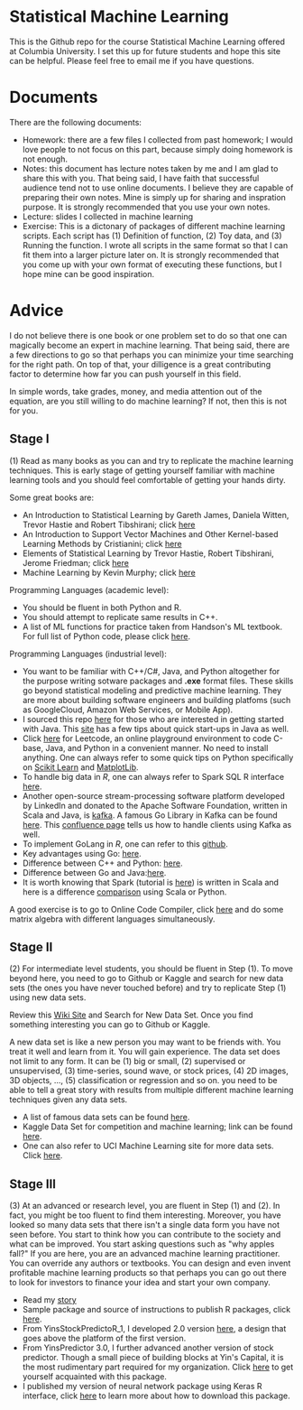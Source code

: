 # Statistical Machine Learning

This is the Github repo for the course Statistical Machine Learning offered at Columbia University. I set this up for future students and hope this site can be helpful. Please feel free to email me if you have questions. 

# Documents

There are the following documents:
- Homework: there are a few files I collected from past homework; I would love people to not focus on this part, because simply doing homework is not enough.
- Notes: this document has lecture notes taken by me and I am glad to share this with you. That being said, I have faith that successful audience tend not to use online documents. I believe they are capable of preparing their own notes. Mine is simply up for sharing and inspration purpose. It is strongly recommended that you use your own notes.
- Lecture: slides I collected in machine learning
- Exercise: This is a dictonary of packages of different machine learning scripts. Each script has (1) Definition of function, (2) Toy data, and (3) Running the function. I wrote all scripts in the same format so that I can fit them into a larger picture later on. It is strongly recommended that you come up with your own format of executing these functions, but I hope mine can be good inspiration.

# Advice

I do not believe there is one book or one problem set to do so that one can magically become an expert in machine learning. That being said, there are a few directions to go so that perhaps you can minimize your time searching for the right path. On top of that, your dilligence is a great contributing factor to determine how far you can push yourself in this field. 

In simple words, take grades, money, and media attention out of the equation, are you still willing to do machine learning? If not, then this is not for you. 

## Stage I

(1) Read as many books as you can and try to replicate the machine learning techniques. This is early stage of getting yourself familiar with machine learning tools and you should feel comfortable of getting your hands dirty. 

Some great books are:
- An Introduction to Statistical Learning by Gareth James, Daniela Witten, Trevor Hastie and Robert Tibshirani; click [here](https://www-bcf.usc.edu/~gareth/ISL/ISLR%20First%20Printing.pdf)
- An Introduction to Support Vector Machines and Other Kernel-based Learning Methods by Cristianini; click [here](https://www.amazon.com/Introduction-Support-Machines-Kernel-based-Learning/dp/0521780195)
- Elements of Statistical Learning by Trevor Hastie, Robert Tibshirani, Jerome Friedman; click [here](https://web.stanford.edu/~hastie/Papers/ESLII.pdf)
- Machine Learning by Kevin Murphy; click [here](https://www.cs.ubc.ca/~murphyk/MLbook/)

Programming Languages (academic level):
- You should be fluent in both Python and R. 
- You should attempt to replicate same results in C++. 
- A list of ML functions for practice taken from Handson's ML textbook. For full list of Python code, please click [here](https://github.com/yiqiao-yin/handson-ml).

Programming Languages (industrial level):
- You want to be familiar with C++/C#, Java, and Python altogether for the purpose writing sotware packages and **.exe** format files. These skills go beyond statistical modeling and predictive machine learning. They are more about building software engineers and building platfoms (such as GoogleCloud, Amazon Web Services, or Mobile App).
- I sourced this repo [here](https://github.com/yiqiao-yin/Statistical_Machine_Learning/tree/master/Java) for those who are interested in getting started with Java. This [site](https://introcs.cs.princeton.edu/java/11cheatsheet/) has a few tips about quick start-ups in Java as well. 
- Click [here](https://leetcode.com/) for Leetcode, an online playground environment to code C-base, Java, and Python in a convenient manner. No need to install anything. One can always refer to some quick tips on Python specifically on [Scikit Learn](https://github.com/yiqiao-yin/Statistical-Machine-Learning/blob/master/PythonReferenceSheet/Scikit_Learn_Cheat_Sheet_Python.pdf) and [MatplotLib](https://github.com/yiqiao-yin/Statistical-Machine-Learning/blob/master/PythonReferenceSheet/Python_Matplotlib_Cheat_Sheet.pdf). 
- To handle big data in *R*, one can always refer to Spark SQL R interface [here](https://spark.apache.org/docs/latest/sql-programming-guide.html). 
- Another open-source stream-processing software platform developed by LinkedIn and donated to the Apache Software Foundation, written in Scala and Java, is [kafka](https://kafka.apache.org/). A famous Go Library in Kafka can be found [here](https://github.com/yiqiao-yin/sarama). This [confluence page](https://cwiki.apache.org/confluence/display/KAFKA/Clients#Clients-Go(AKAgolang)) tells us how to handle clients using Kafka as well.
- To implement GoLang in *R*, one can refer to this [github](https://github.com/rstats-go/gotest).
- Key advantages using Go: [here](https://yourbasic.org/golang/advantages-over-java-python/).
- Difference between C++ and Python: [here](https://www.educba.com/python-vs-c-plus-plus/).
- Difference between Go and Java:[here](https://yourbasic.org/golang/go-vs-java/).
- It is worth knowing that Spark (tutorial is [here](https://github.com/deanwampler/spark-scala-tutorial)) is written in Scala and here is a difference [comparison](https://www.kdnuggets.com/2018/05/apache-spark-python-scala.html) using Scala or Python.


A good exercise is to go to Online Code Compiler, click [here](https://rextester.com/l/r_online_compiler) and do some matrix algebra with different languages simultaneously. 

## Stage II

(2) For intermediate level students, you should be fluent in Step (1). To move beyond here, you need to go to Github or Kaggle and search for new data sets (the ones you have never touched before) and try to replicate Step (1) using new data sets. 

Review this [Wiki Site](https://en.wikipedia.org/wiki/List_of_datasets_for_machine_learning_research) and Search for New Data Set. Once you find something interesting you can go to Github or Kaggle.

A new data set is like a new person you may want to be friends with. You treat it well and learn from it. You will gain experience. The data set does not limit to any form. It can be (1) big or small, (2) supervised or unsupervised, (3) time-series, sound wave, or stock prices, (4) 2D images, 3D objects, ..., (5) classification or regression and so on. you need to be able to tell a great story with results from multiple different machine learning techniques given any data sets. 
- A list of famous data sets can be found [here](https://en.wikipedia.org/wiki/List_of_datasets_for_machine_learning_research).
- Kaggle Data Set for competition and machine learning; link can be found [here](https://www.kaggle.com/datasets).
- One can also refer to UCI Machine Learning site for more data sets. Click [here](https://archive.ics.uci.edu/ml/index.php).

## Stage III

(3) At an advanced or research level, you are fluent in Step (1) and (2). In fact, you might be too fluent to find them interesting. Moreover, you have looked so many data sets that there isn't a single data form you have not seen before. You start to think how you can contribute to the society and what can be improved. You start asking questions such as "why apples fall?" If you are here, you are an advanced machine learning practitioner. You can override any authors or textbooks. You can design and even invent profitable machine learning products so that perhaps you can go out there to look for investors to finance your idea and start your own company. 
- Read my [story](https://github.com/yiqiao-yin/Statistical_Machine_Learning/blob/master/Story.md)
- Sample package and source of instructions to publish R packages, click [here](https://github.com/yiqiao-yin/YinsStockPredictoR_1).
- From YinsStockPredictoR_1, I developed 2.0 version [here](https://github.com/yiqiao-yin/YinsPredictor2_0), a design that goes above the platform of the first version.
- From YinsPredictor 3.0, I further advanced another version of stock predictor. Though a small piece of building blocks at Yin's Capital, it is the most rudimentary part required for my organization. Click [here](https://github.com/yiqiao-yin/YinsPredictor3_0) to get yourself acquainted with this package.
- I published my version of neural network package using Keras R interface, click [here](https://github.com/yiqiao-yin/YinsKerasNN) to learn more about how to download this package.

